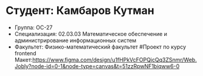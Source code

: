 # Студент: Камбаров Кутман
- Группа: ОС-27
- Специализация: 02.03.03 Математическое обеспечение и администрирование информационных систем
- Факультет: Физико-математический факультет
#Проект по курсу frontend
Макет:https://www.figma.com/design/u1fHPkVcFOPQjcQq3ZSnmr/Web.Jobly?node-id=0-1&node-type=canvas&t=51zzRpwNF1biqww6-0